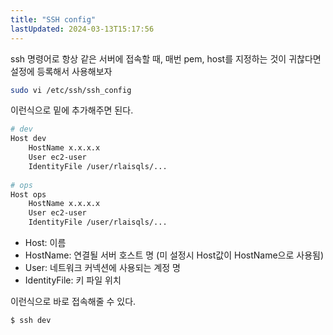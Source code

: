 ```yaml
---
title: "SSH config"
lastUpdated: 2024-03-13T15:17:56
---
```


ssh 명령어로 항상 같은 서버에 접속할 때, 매번 pem, host를 지정하는 것이 귀찮다면 설정에 등록해서 사용해보자

```bash
sudo vi /etc/ssh/ssh_config
```

이런식으로 밑에 추가해주면 된다.

```bash
# dev
Host dev
    HostName x.x.x.x
    User ec2-user 
    IdentityFile /user/rlaisqls/...
 
# ops
Host ops
    HostName x.x.x.x
    User ec2-user
    IdentityFile /user/rlaisqls/...
```

- Host: 이름
- HostName: 연결될 서버 호스트 명  (미 설정시 Host값이 HostName으로 사용됨)
- User: 네트워크 커넥션에 사용되는 계정 명
- IdentityFile: 키 파일 위치

이런식으로 바로 접속해줄 수 있다.

```bash
$ ssh dev
```